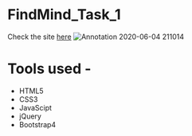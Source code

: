 # FindMind_Task_1
Check the site [here](https://roshan0708.github.io/FindMind_Task_1/)
![Annotation 2020-06-04 211014](https://user-images.githubusercontent.com/60403638/83778105-e336f380-a6a7-11ea-9333-abb9c4bb77f1.jpg)

# Tools used -
* HTML5
* CSS3
* JavaScipt
* jQuery
* Bootstrap4
